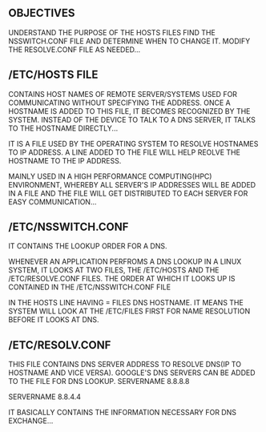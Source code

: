 OBJECTIVES
------------
UNDERSTAND THE PURPOSE OF THE HOSTS FILES
FIND THE NSSWITCH.CONF FILE AND DETERMINE WHEN TO CHANGE IT.
MODIFY THE RESOLVE.CONF FILE AS NEEDED...

/ETC/HOSTS FILE
--
CONTAINS HOST NAMES OF REMOTE SERVER/SYSTEMS USED FOR COMMUNICATING WITHOUT SPECIFYING THE ADDRESS. ONCE A HOSTNAME IS ADDED TO THIS FILE, IT BECOMES RECOGNIZED BY THE SYSTEM. INSTEAD OF THE DEVICE TO TALK TO A DNS SERVER, IT TALKS TO THE HOSTNAME DIRECTLY...

IT IS A FILE USED BY THE OPERATING SYSTEM TO RESOLVE HOSTNAMES TO IP ADDRESS. A LINE ADDED TO THE FILE WILL HELP REOLVE  THE HOSTNAME TO THE IP ADDRESS.

MAINLY USED IN A HIGH PERFORMANCE COMPUTING(HPC) ENVIRONMENT, WHEREBY ALL SERVER'S IP ADDRESSES WILL BE ADDED IN A FILE AND THE FILE WILL GET DISTRIBUTED TO EACH SERVER FOR EASY COMMUNICATION...

/ETC/NSSWITCH.CONF
--
IT CONTAINS THE LOOKUP ORDER FOR A DNS.

WHENEVER AN APPLICATION PERFROMS A DNS LOOKUP IN A LINUX SYSTEM, IT LOOKS AT TWO FILES, THE /ETC/HOSTS AND THE /ETC/RESOLVE.CONF FILES. THE ORDER AT WHICH IT LOOKS UP IS CONTAINED IN THE /ETC/NSSWITCH.CONF FILE

IN THE HOSTS LINE HAVING = FILES DNS HOSTNAME.
IT MEANS THE SYSTEM WILL LOOK AT THE /ETC/FILES FIRST FOR NAME RESOLUTION BEFORE IT LOOKS AT DNS.


/ETC/RESOLV.CONF
--
THIS FILE CONTAINS DNS SERVER ADDRESS TO RESOLVE DNS(IP TO HOSTNAME AND VICE VERSA).
GOOGLE'S DNS SERVERS CAN BE ADDED TO THE FILE FOR DNS LOOKUP.
SERVERNAME 8.8.8.8

SERVERNAME 8.8.4.4

IT BASICALLY CONTAINS THE INFORMATION NECESSARY FOR DNS EXCHANGE...


